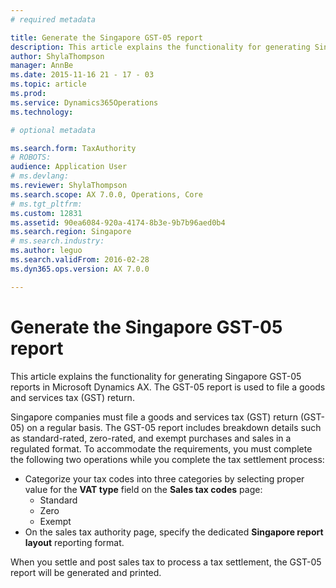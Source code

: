 ```yaml
---
# required metadata

title: Generate the Singapore GST-05 report
description: This article explains the functionality for generating Singapore GST-05 reports in Microsoft Dynamics AX. The GST-05 report is used to file a goods and services tax (GST) return. 
author: ShylaThompson
manager: AnnBe
ms.date: 2015-11-16 21 - 17 - 03
ms.topic: article
ms.prod: 
ms.service: Dynamics365Operations
ms.technology: 

# optional metadata

ms.search.form: TaxAuthority
# ROBOTS: 
audience: Application User
# ms.devlang: 
ms.reviewer: ShylaThompson
ms.search.scope: AX 7.0.0, Operations, Core
# ms.tgt_pltfrm: 
ms.custom: 12831
ms.assetid: 90ea6084-920a-4174-8b3e-9b7b96aed0b4
ms.search.region: Singapore
# ms.search.industry: 
ms.author: leguo
ms.search.validFrom: 2016-02-28
ms.dyn365.ops.version: AX 7.0.0

---
```


# Generate the Singapore GST-05 report

This article explains the functionality for generating Singapore GST-05 reports in Microsoft Dynamics AX. The GST-05 report is used to file a goods and services tax (GST) return. 

Singapore companies must file a goods and services tax (GST) return (GST-05) on a regular basis. The GST-05 report includes breakdown details such as standard-rated, zero-rated, and exempt purchases and sales in a regulated format. To accommodate the requirements, you must complete the following two operations while you complete the tax settlement process:

-   Categorize your tax codes into three categories by selecting proper value for the **VAT type** field on the **Sales tax codes** page:
    -   Standard
    -   Zero
    -   Exempt
-   On the sales tax authority page, specify the dedicated **Singapore report layout** reporting format.

When you settle and post sales tax to process a tax settlement, the GST-05 report will be generated and printed.

